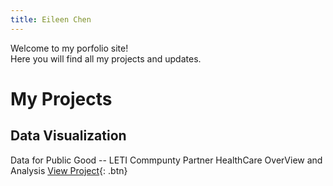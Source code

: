```yaml
---
title: Eileen Chen
---
```



Welcome to my porfolio site!\
Here you will find all my projects and updates.

# My Projects

## Data Visualization
Data for Public Good -- LETI Commpunty Partner HealthCare OverView and Analysis
[View Project](index.md){: .btn}


